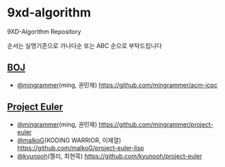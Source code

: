 # 9xd-algorithm
9XD-Algorithm Repository

순서는 실명기준으로 가나다순 또는 ABC 순으로 부탁드립니다


## [BOJ](https://www.acmicpc.net/)
- [@mingrammer](https://github.com/mingrammer)(ming, 권민재) https://github.com/mingrammer/acm-icpc


## [Project Euler](http://euler.synap.co.kr/)
- [@mingrammer](https://github.com/mingrammer)(ming, 권민재) https://github.com/mingrammer/project-euler
- [@malkoG](https://github.com/malkoG)(KODING WARRIOR, 이재열) https://github.com/malkoG/project-euler-lisp
- [@kyunooh](https://github.com/kyunooh)(젤리, 최현묵) https://github.com/kyunooh/project-euler 
